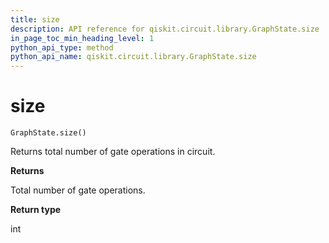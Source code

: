 ```yaml
---
title: size
description: API reference for qiskit.circuit.library.GraphState.size
in_page_toc_min_heading_level: 1
python_api_type: method
python_api_name: qiskit.circuit.library.GraphState.size
---
```


# size

<span id="qiskit.circuit.library.GraphState.size" />

`GraphState.size()`

Returns total number of gate operations in circuit.

**Returns**

Total number of gate operations.

**Return type**

int

